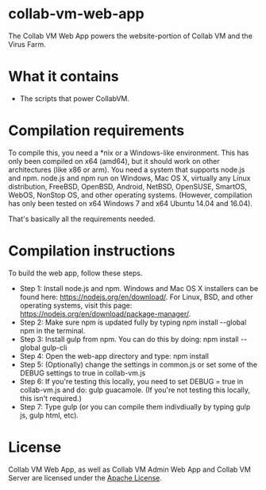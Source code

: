 # collab-vm-web-app
The Collab VM Web App powers the website-portion of Collab VM and the Virus Farm.

# What it contains
* The scripts that power CollabVM.

# Compilation requirements
To compile this, you need a *nix or a Windows-like environment. This has only been compiled on x64 (amd64), but it should work on other architectures (like x86 or arm). You need a system that supports node.js and npm. node.js and npm run on Windows, Mac OS X, virtually any Linux distribution, FreeBSD, OpenBSD, Android, NetBSD, OpenSUSE, SmartOS, WebOS, NonStop OS, and other operating systems. (However, compilation has only been tested on x64 Windows 7 and x64 Ubuntu 14.04 and 16.04). 

That's basically all the requirements needed.

# Compilation instructions

To build the web app, follow these steps.

* Step 1: Install node.js and npm. Windows and Mac OS X installers can be found here: https://nodejs.org/en/download/. For Linux, BSD, and other operating systems, visit this page: https://nodejs.org/en/download/package-manager/.
* Step 2: Make sure npm is updated fully by typing npm install --global npm in the terminal.
* Step 3: Install gulp from npm. You can do this by doing: npm install --global gulp-cli
* Step 4: Open the web-app directory and type: npm install
* Step 5: (Optionally) change the settings in common.js or set some of the DEBUG settings to true in collab-vm.js
* Step 6: If you're testing this locally, you need to set DEBUG = true in collab-vm.js and do: gulp guacamole. (If you're not testing this locally, this isn't required.)
* Step 7: Type gulp (or you can compile them indivdiually by typing gulp js, gulp html, etc).

# License
Collab VM Web App, as well as Collab VM Admin Web App and Collab VM Server are licensed under the [Apache License](https://www.apache.org/licenses/LICENSE-2.0).
